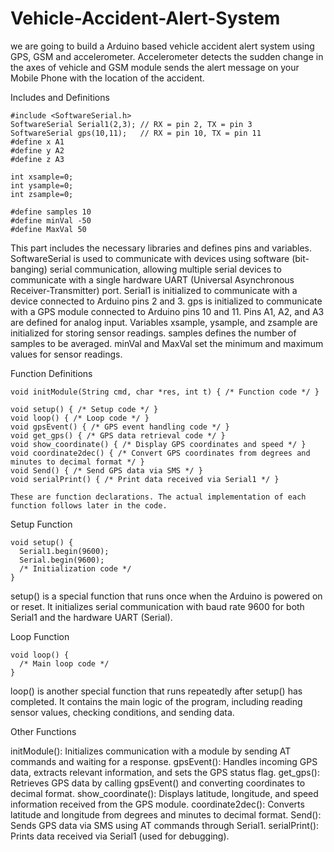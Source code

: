 # Vehicle-Accident-Alert-System
we are going to build a Arduino based vehicle accident alert system using GPS, GSM and accelerometer. Accelerometer detects the sudden change in the axes of vehicle and GSM module sends the alert message on your Mobile Phone with the location of the accident.

Includes and Definitions

    #include <SoftwareSerial.h>
    SoftwareSerial Serial1(2,3); // RX = pin 2, TX = pin 3
    SoftwareSerial gps(10,11);   // RX = pin 10, TX = pin 11
    #define x A1
    #define y A2
    #define z A3

    int xsample=0;
    int ysample=0;
    int zsample=0;

    #define samples 10
    #define minVal -50
    #define MaxVal 50

This part includes the necessary libraries and defines pins and variables.
SoftwareSerial is used to communicate with devices using software (bit-banging) serial communication, allowing multiple serial devices to communicate with a single hardware UART (Universal Asynchronous Receiver-Transmitter) port.
Serial1 is initialized to communicate with a device connected to Arduino pins 2 and 3.
gps is initialized to communicate with a GPS module connected to Arduino pins 10 and 11.
Pins A1, A2, and A3 are defined for analog input.
Variables xsample, ysample, and zsample are initialized for storing sensor readings.
samples defines the number of samples to be averaged.
minVal and MaxVal set the minimum and maximum values for sensor readings.

Function Definitions

    void initModule(String cmd, char *res, int t) { /* Function code */ }

    void setup() { /* Setup code */ }
    void loop() { /* Loop code */ }
    void gpsEvent() { /* GPS event handling code */ }
    void get_gps() { /* GPS data retrieval code */ }
    void show_coordinate() { /* Display GPS coordinates and speed */ }
    void coordinate2dec() { /* Convert GPS coordinates from degrees and minutes to decimal format */ }
    void Send() { /* Send GPS data via SMS */ }
    void serialPrint() { /* Print data received via Serial1 */ }

    These are function declarations. The actual implementation of each function follows later in the code.

Setup Function


    void setup() {
      Serial1.begin(9600);
      Serial.begin(9600);
      /* Initialization code */
    }

setup() is a special function that runs once when the Arduino is powered on or reset.
It initializes serial communication with baud rate 9600 for both Serial1 and the hardware UART (Serial).

Loop Function


    void loop() {
      /* Main loop code */
    }

loop() is another special function that runs repeatedly after setup() has completed.
It contains the main logic of the program, including reading sensor values, checking conditions, and sending data.

Other Functions

initModule(): Initializes communication with a module by sending AT commands and waiting for a response.
gpsEvent(): Handles incoming GPS data, extracts relevant information, and sets the GPS status flag.
get_gps(): Retrieves GPS data by calling gpsEvent() and converting coordinates to decimal format.
show_coordinate(): Displays latitude, longitude, and speed information received from the GPS module.
coordinate2dec(): Converts latitude and longitude from degrees and minutes to decimal format.
Send(): Sends GPS data via SMS using AT commands through Serial1.
serialPrint(): Prints data received via Serial1 (used for debugging).
